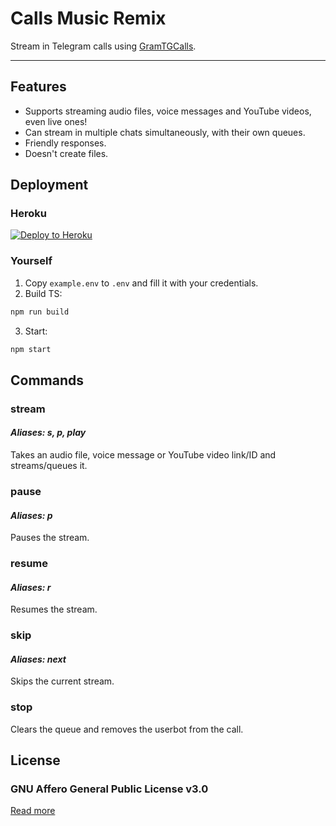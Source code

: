 # Calls Music Remix

Stream in Telegram calls using [GramTGCalls](https://github.com/tgcallsjs/gram-tgcalls).

---

## Features

- Supports streaming audio files, voice messages and YouTube videos, even live ones!
- Can stream in multiple chats simultaneously, with their own queues.
- Friendly responses.
- Doesn't create files.

## Deployment

### Heroku

[![Deploy to Heroku](https://www.herokucdn.com/deploy/button.svg)](https://heroku.com/deploy?template=https://github.com/callsmusic/CallsMusicRemix)

### Yourself

1. Copy `example.env` to `.env` and fill it with your credentials.
2. Build TS:

```bash
npm run build
```

3. Start:

```bash
npm start
```

## Commands

### stream

#### _Aliases: s, p, play_

Takes an audio file, voice message or YouTube video link/ID and streams/queues it.

### pause

#### _Aliases: p_

Pauses the stream.

### resume

#### _Aliases: r_

Resumes the stream.

### skip

#### _Aliases: next_

Skips the current stream.

### stop

Clears the queue and removes the userbot from the call.

## License

### GNU Affero General Public License v3.0

[Read more](./LICENSE)

